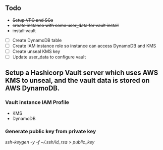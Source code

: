 ## Todo
- ~~Setup VPC and SGs~~
- ~~create instance with some user_data for vault install~~
- ~~install vault~~
- [ ] Create DynamoDB table
- [ ] Create IAM instance role so instance can access DynamoDB and KMS
- [ ] Create unseal KMS key
- [ ] Update user_data to configure vault

## Setup a Hashicorp Vault server which uses AWS KMS to unseal, and the vault data is stored on AWS DynamoDB.

### Vault instance IAM Profile
* KMS
* DynamoDB

### Generate public key from private key
*ssh-keygen -y -f ~/.ssh/id_rsa > public_key*


